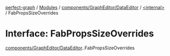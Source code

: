 [perfect-graph](../README.md) / [Modules](../modules.md) / [components/GraphEditor/DataEditor](../modules/components_GraphEditor_DataEditor.md) / [<internal\>](../modules/components_GraphEditor_DataEditor._internal_.md) / FabPropsSizeOverrides

# Interface: FabPropsSizeOverrides

[components/GraphEditor/DataEditor](../modules/components_GraphEditor_DataEditor.md).[<internal>](../modules/components_GraphEditor_DataEditor._internal_.md).FabPropsSizeOverrides
